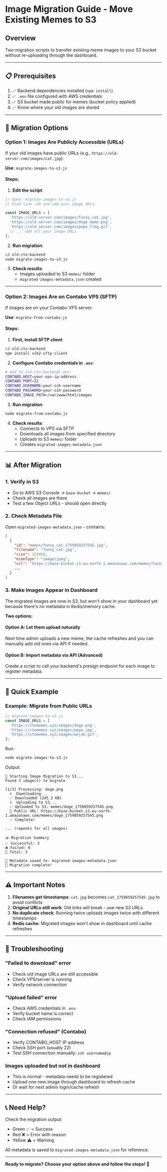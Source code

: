 # Image Migration Guide - Move Existing Memes to S3

## Overview
Two migration scripts to transfer existing meme images to your S3 bucket without re-uploading through the dashboard.

---

## 📋 Prerequisites

1. ✅ Backend dependencies installed (`npm install`)
2. ✅ `.env` file configured with AWS credentials
3. ✅ S3 bucket made public for memes (bucket policy applied)
4. ✅ Know where your old images are stored

---

## 🚀 Migration Options

### **Option 1: Images Are Publicly Accessible (URLs)**

If your old images have public URLs (e.g., `https://old-server.com/images/cat.jpg`):

**Use**: `migrate-images-to-s3.js`

#### Steps:

1. **Edit the script**:
```javascript
// Open: migrate-images-to-s3.js
// Find line ~20 and add your image URLs:

const IMAGE_URLS = [
  'https://old-server.com/images/funny_cat.jpg',
  'https://old-server.com/images/doge_meme.png',
  'https://old-server.com/images/pepe_frog.gif',
  // ... add all your image URLs
];
```

2. **Run migration**:
```bash
cd old-cto-backend
node migrate-images-to-s3.js
```

3. **Check results**:
   - Images uploaded to S3 `memes/` folder
   - `migrated-images-metadata.json` created

---

### **Option 2: Images Are on Contabo VPS (SFTP)**

If images are on your Contabo VPS server:

**Use**: `migrate-from-contabo.js`

#### Steps:

1. **First, install SFTP client**:
```bash
cd old-cto-backend
npm install ssh2-sftp-client
```

2. **Configure Contabo credentials in `.env`**:
```bash
# Add to old-cto-backend/.env:
CONTABO_HOST=your-vps-ip-address
CONTABO_PORT=22
CONTABO_USERNAME=your-ssh-username
CONTABO_PASSWORD=your-ssh-password
CONTABO_IMAGE_PATH=/var/www/html/images
```

3. **Run migration**:
```bash
node migrate-from-contabo.js
```

4. **Check results**:
   - Connects to VPS via SFTP
   - Downloads all images from specified directory
   - Uploads to S3 `memes/` folder
   - Creates `migrated-images-metadata.json`

---

## 📊 After Migration

### 1. Verify in S3
- Go to AWS S3 Console → `baze-bucket` → `memes/`
- Check all images are there
- Test a few Object URLs - should open directly

### 2. Check Metadata File
Open `migrated-images-metadata.json` - contains:
```json
[
  {
    "id": "memes/funny_cat_1759859257545.jpg",
    "filename": "funny_cat.jpg",
    "size": 123456,
    "mimeType": "image/jpeg",
    "url": "https://baze-bucket.s3.eu-north-1.amazonaws.com/memes/funny_cat_1759859257545.jpg",
    ...
  }
]
```

### 3. Make Images Appear in Dashboard

The migrated images are now in S3, but won't show in your dashboard yet because there's no metadata in Redis/memory cache.

**Two options:**

#### **Option A: Let them upload naturally**
Next time admin uploads a new meme, the cache refreshes and you can manually add old ones via API if needed.

#### **Option B: Import metadata via API** (Advanced)
Create a script to call your backend's presign endpoint for each image to register metadata.

---

## 🎯 Quick Example

### Example: Migrate from Public URLs

```javascript
// migrate-images-to-s3.js
const IMAGE_URLS = [
  'https://ctomemes.xyz/images/doge.png',
  'https://ctomemes.xyz/images/pepe.jpg',
  'https://ctomemes.xyz/images/wojak.gif',
];
```

Run:
```bash
node migrate-images-to-s3.js
```

Output:
```
🚀 Starting Image Migration to S3...
Found 3 image(s) to migrate

[1/3] Processing: doge.png
  ⬇️  Downloading...
  ✅ Downloaded (245.3 KB)
  ⬆️  Uploading to S3...
  ✅ Uploaded to S3: memes/doge_1759859257545.png
  🔗 Public URL: https://baze-bucket.s3.eu-north-1.amazonaws.com/memes/doge_1759859257545.png
  ✅ Complete!

... (repeats for all images)

📊 Migration Summary
✅ Successful: 3
❌ Failed: 0
📝 Total: 3

💾 Metadata saved to: migrated-images-metadata.json
🎉 Migration complete!
```

---

## ⚠️ Important Notes

1. **Filenames get timestamps**: `cat.jpg` becomes `cat_1759859257545.jpg` to avoid conflicts
2. **Original URLs still work**: Old links will break - use new S3 URLs
3. **No duplicate check**: Running twice uploads images twice with different timestamps
4. **Redis cache**: Migrated images won't show in dashboard until cache refreshes

---

## 🐛 Troubleshooting

### "Failed to download" error
- Check old image URLs are still accessible
- Check VPS/server is running
- Verify network connection

### "Upload failed" error
- Check AWS credentials in `.env`
- Verify bucket name is correct
- Check IAM permissions

### "Connection refused" (Contabo)
- Verify CONTABO_HOST IP address
- Check SSH port (usually 22)
- Test SSH connection manually: `ssh username@ip`

### Images uploaded but not in dashboard
- This is normal - metadata needs to be registered
- Upload one new image through dashboard to refresh cache
- Or wait for next admin login/cache refresh

---

## 📞 Need Help?

Check the migration output:
- Green ✅ = Success
- Red ❌ = Error with reason
- Yellow ⚠️ = Warning

All metadata is saved to `migrated-images-metadata.json` for reference.

---

**Ready to migrate? Choose your option above and follow the steps!** 🚀

